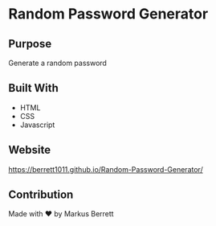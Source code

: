# Random Password Generator

## Purpose
Generate a random password 

## Built With
* HTML
* CSS
* Javascript

## Website
https://berrett1011.github.io/Random-Password-Generator/

## Contribution
Made with ❤️ by Markus Berrett

